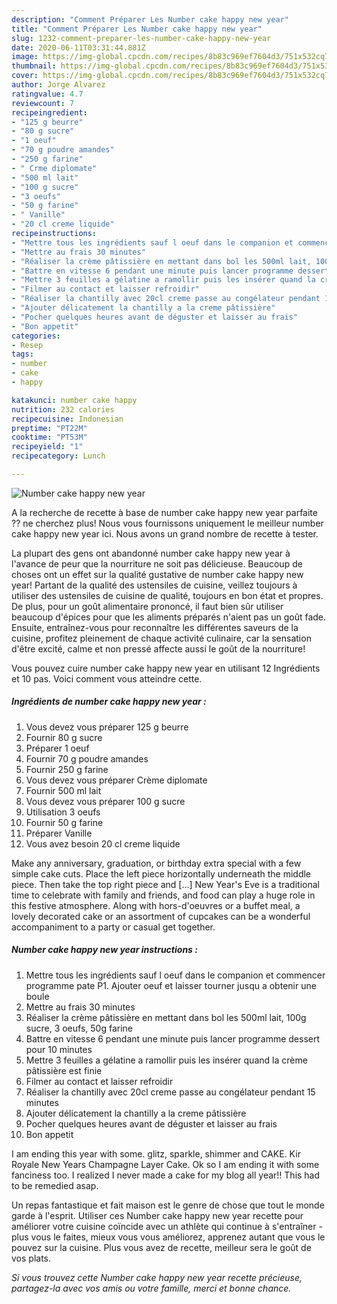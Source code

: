 ```yaml
---
description: "Comment Préparer Les Number cake happy new year"
title: "Comment Préparer Les Number cake happy new year"
slug: 1232-comment-preparer-les-number-cake-happy-new-year
date: 2020-06-11T03:31:44.881Z
image: https://img-global.cpcdn.com/recipes/8b83c969ef7604d3/751x532cq70/number-cake-happy-new-year-photo-principale-de-la-recette.jpg
thumbnail: https://img-global.cpcdn.com/recipes/8b83c969ef7604d3/751x532cq70/number-cake-happy-new-year-photo-principale-de-la-recette.jpg
cover: https://img-global.cpcdn.com/recipes/8b83c969ef7604d3/751x532cq70/number-cake-happy-new-year-photo-principale-de-la-recette.jpg
author: Jorge Alvarez
ratingvalue: 4.7
reviewcount: 7
recipeingredient:
- "125 g beurre"
- "80 g sucre"
- "1 oeuf"
- "70 g poudre amandes"
- "250 g farine"
- " Crme diplomate"
- "500 ml lait"
- "100 g sucre"
- "3 oeufs"
- "50 g farine"
- " Vanille"
- "20 cl creme liquide"
recipeinstructions:
- "Mettre tous les ingrédients sauf l oeuf dans le companion et commencer programme pate P1. Ajouter oeuf et laisser tourner jusqu a obtenir une boule"
- "Mettre au frais 30 minutes"
- "Réaliser la crème pâtissière en mettant dans bol les 500ml lait, 100g sucre, 3 oeufs, 50g farine"
- "Battre en vitesse 6 pendant une minute puis lancer programme dessert pour 10 minutes"
- "Mettre 3 feuilles a gélatine a ramollir puis les insérer quand la crème pâtissière est finie"
- "Filmer au contact et laisser refroidir"
- "Réaliser la chantilly avec 20cl creme passe au congélateur pendant 15 minutes"
- "Ajouter délicatement la chantilly a la creme pâtissière"
- "Pocher quelques heures avant de déguster et laisser au frais"
- "Bon appetit"
categories:
- Resep
tags:
- number
- cake
- happy

katakunci: number cake happy 
nutrition: 232 calories
recipecuisine: Indonesian
preptime: "PT22M"
cooktime: "PT53M"
recipeyield: "1"
recipecategory: Lunch

---
```



![Number cake happy new year](https://img-global.cpcdn.com/recipes/8b83c969ef7604d3/751x532cq70/number-cake-happy-new-year-photo-principale-de-la-recette.jpg)

A la recherche de recette à base de number cake happy new year parfaite ?? ne cherchez plus! Nous vous fournissons uniquement le meilleur number cake happy new year ici. Nous avons un grand nombre de recette à tester.

La plupart des gens ont abandonné number cake happy new year à l'avance de peur que la nourriture ne soit pas délicieuse. Beaucoup de choses ont un effet sur la qualité gustative de number cake happy new year! Partant de la qualité des ustensiles de cuisine, veillez toujours à utiliser des ustensiles de cuisine de qualité, toujours en bon état et propres. De plus, pour un goût alimentaire prononcé, il faut bien sûr utiliser beaucoup d'épices pour que les aliments préparés n'aient pas un goût fade. Ensuite, entraînez-vous pour reconnaître les différentes saveurs de la cuisine, profitez pleinement de chaque activité culinaire, car la sensation d'être excité, calme et non pressé affecte aussi le goût de la nourriture!

<!--inarticleads1-->

Vous pouvez cuire number cake happy new year en utilisant 12 Ingrédients et 10 pas. Voici comment vous atteindre cette.

##### Ingrédients de number cake happy new year :

1. Vous devez vous préparer 125 g beurre
1. Fournir 80 g sucre
1. Préparer 1 oeuf
1. Fournir 70 g poudre amandes
1. Fournir 250 g farine
1. Vous devez vous préparer  Crème diplomate
1. Fournir 500 ml lait
1. Vous devez vous préparer 100 g sucre
1. Utilisation 3 oeufs
1. Fournir 50 g farine
1. Préparer  Vanille
1. Vous avez besoin 20 cl creme liquide


Make any anniversary, graduation, or birthday extra special with a few simple cake cuts. Place the left piece horizontally underneath the middle piece. Then take the top right piece and […] New Year&#39;s Eve is a traditional time to celebrate with family and friends, and food can play a huge role in this festive atmosphere. Along with hors-d&#39;oeuvres or a buffet meal, a lovely decorated cake or an assortment of cupcakes can be a wonderful accompaniment to a party or casual get together. 

<!--inarticleads2-->

##### Number cake happy new year instructions :

1. Mettre tous les ingrédients sauf l oeuf dans le companion et commencer programme pate P1. Ajouter oeuf et laisser tourner jusqu a obtenir une boule
1. Mettre au frais 30 minutes
1. Réaliser la crème pâtissière en mettant dans bol les 500ml lait, 100g sucre, 3 oeufs, 50g farine
1. Battre en vitesse 6 pendant une minute puis lancer programme dessert pour 10 minutes
1. Mettre 3 feuilles a gélatine a ramollir puis les insérer quand la crème pâtissière est finie
1. Filmer au contact et laisser refroidir
1. Réaliser la chantilly avec 20cl creme passe au congélateur pendant 15 minutes
1. Ajouter délicatement la chantilly a la creme pâtissière
1. Pocher quelques heures avant de déguster et laisser au frais
1. Bon appetit


I am ending this year with some. glitz, sparkle, shimmer and CAKE. Kir Royale New Years Champagne Layer Cake. Ok so I am ending it with some fanciness too. I realized I never made a cake for my blog all year!! This had to be remedied asap. 

<!--inarticleads1-->

<p>
Un repas fantastique et fait maison est le genre de chose que tout le monde garde à l'esprit. Utiliser ces Number cake happy new year recette pour améliorer votre cuisine coïncide avec un athlète qui continue à s'entraîner - plus vous le faites, mieux vous vous améliorez, apprenez autant que vous le pouvez sur la cuisine. Plus vous avez de recette, meilleur sera le goût de vos plats.
</p>

<p>
<i>Si vous trouvez cette Number cake happy new year recette précieuse, partagez-la avec vos amis ou votre famille, merci et bonne chance.</i>
</p>
